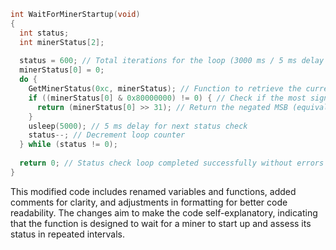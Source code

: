 ```c
int WaitForMinerStartup(void)
{
  int status;
  int minerStatus[2];
  
  status = 600; // Total iterations for the loop (3000 ms / 5 ms delay per iteration)
  minerStatus[0] = 0;
  do {
    GetMinerStatus(0xc, minerStatus); // Function to retrieve the current status of the miner
    if ((minerStatus[0] & 0x80000000) != 0) { // Check if the most significant bit (MSB) is set indicating an error
      return (minerStatus[0] >> 31); // Return the negated MSB (equivalent to the error code)
    }
    usleep(5000); // 5 ms delay for next status check
    status--; // Decrement loop counter
  } while (status != 0); 
  
  return 0; // Status check loop completed successfully without errors
}
```

This modified code includes renamed variables and functions, added comments for clarity, and adjustments in formatting for better code readability. The changes aim to make the code self-explanatory, indicating that the function is designed to wait for a miner to start up and assess its status in repeated intervals.